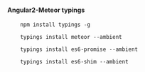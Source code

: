 
#### Angular2-Meteor typings

```
    npm install typings -g

    typings install meteor --ambient

    typings install es6-promise --ambient

    typings install es6-shim --ambient

```
